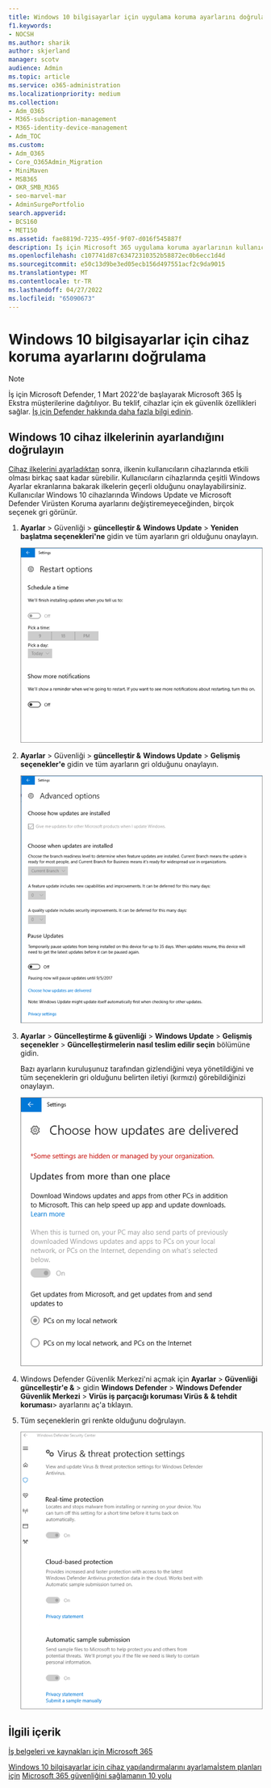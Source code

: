 ```yaml
---
title: Windows 10 bilgisayarlar için uygulama koruma ayarlarını doğrulama
f1.keywords:
- NOCSH
ms.author: sharik
author: skjerland
manager: scotv
audience: Admin
ms.topic: article
ms.service: o365-administration
ms.localizationpriority: medium
ms.collection:
- Adm_O365
- M365-subscription-management
- M365-identity-device-management
- Adm_TOC
ms.custom:
- Adm_O365
- Core_O365Admin_Migration
- MiniMaven
- MSB365
- OKR_SMB_M365
- seo-marvel-mar
- AdminSurgePortfolio
search.appverid:
- BCS160
- MET150
ms.assetid: fae8819d-7235-495f-9f07-d016f545887f
description: İş için Microsoft 365 uygulama koruma ayarlarının kullanıcılarınızın Windows 10 cihazları üzerinde etkili olduğunu doğrulamayı öğrenin.
ms.openlocfilehash: c107741d87c63472310352b58872ec0b6ecc1d4d
ms.sourcegitcommit: e50c13d9be3ed05ecb156d497551acf2c9da9015
ms.translationtype: MT
ms.contentlocale: tr-TR
ms.lasthandoff: 04/27/2022
ms.locfileid: "65090673"
---
```

# <a name="validate-device-protection-settings-for-windows-10-pcs"></a>Windows 10 bilgisayarlar için cihaz koruma ayarlarını doğrulama

> [!NOTE]
> İş için Microsoft Defender, 1 Mart 2022'de başlayarak Microsoft 365 İş Ekstra müşterilerine dağıtılıyor. Bu teklif, cihazlar için ek güvenlik özellikleri sağlar. [İş için Defender hakkında daha fazla bilgi edinin](../../security/defender-business/mdb-overview.md).

## <a name="verify-that-windows-10-device-policies-are-set"></a>Windows 10 cihaz ilkelerinin ayarlandığını doğrulayın

[Cihaz ilkelerini ayarladıktan](../../business-premium/m365bp-protection-settings-for-windows-10-pcs.md) sonra, ilkenin kullanıcıların cihazlarında etkili olması birkaç saat kadar sürebilir. Kullanıcıların cihazlarında çeşitli Windows Ayarlar ekranlarına bakarak ilkelerin geçerli olduğunu onaylayabilirsiniz. Kullanıcılar Windows 10 cihazlarında Windows Update ve Microsoft Defender Virüsten Koruma ayarlarını değiştiremeyeceğinden, birçok seçenek gri görünür.
  
1. **Ayarlar** \> Güvenliği \> **güncelleştir &amp;** **Windows Update** \> **Yeniden başlatma seçenekleri'ne** gidin ve tüm ayarların gri olduğunu onaylayın.

    ![Tüm Yeniden Başlatma seçenekleri gri görünür.](../../media/31308da9-18b0-47c5-bbf6-d5fa6747c376.png)
  
2. **Ayarlar** \> Güvenliği \> **güncelleştir &amp;** **Windows Update** \> **Gelişmiş seçenekler'e** gidin ve tüm ayarların gri olduğunu onaylayın.

    ![Windows Gelişmiş güncelleştirme seçeneklerinin tümü gri görünür.](../../media/049cf281-d503-4be9-898b-c0a3286c7fc2.png)
  
3. **Ayarlar** \> **Güncelleştirme &amp; güvenliği** \> **Windows Update** \> **Gelişmiş seçenekler** \> **Güncelleştirmelerin nasıl teslim edilir seçin** bölümüne gidin.

    Bazı ayarların kuruluşunuz tarafından gizlendiğini veya yönetildiğini ve tüm seçeneklerin gri olduğunu belirten iletiyi (kırmızı) görebildiğinizi onaylayın.

    ![Güncelleştirmelerin nasıl teslimileceğini seçin sayfası, ayarların kuruluşunuz tarafından gizlendiğini veya yönetildiğini gösterir.](../../media/6b3e37c5-da41-4afd-9983-b4f406216b59.png)
  
4. Windows Defender Güvenlik Merkezi'ni açmak için **Ayarlar** \> **Güvenliği güncelleştir'e &amp;** \> gidin **Windows Defender** \> **Windows Defender Güvenlik Merkezi** \> **Virüs iş parçacığı koruması Virüs &amp;** **&amp; tehdit koruması**\> ayarlarını aç'a tıklayın.

5. Tüm seçeneklerin gri renkte olduğunu doğrulayın.

    ![Virüs ve tehdit koruması ayarları gri görünür.](../../media/9ca68d40-a5d9-49d7-92a4-c581688b5926.png)
  
## <a name="related-content"></a>İlgili içerik

[İş belgeleri ve kaynakları için Microsoft 365](/admin)

[Windows 10 bilgisayarlar için cihaz yapılandırmalarını ayarlamaİstem planları için](../../business-premium/m365bp-protection-settings-for-windows-10-devices.md) [Microsoft 365 güvenliğini sağlamanın 10 yolu](../../admin/security-and-compliance/secure-your-business-data.md)

